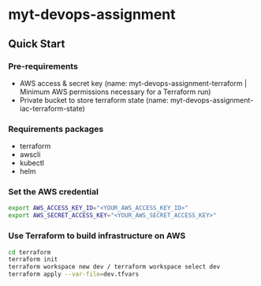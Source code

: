 # myt-devops-assignment

## Quick Start

### Pre-requirements
- AWS access & secret key (name: myt-devops-assignment-terraform | Minimum AWS permissions necessary for a Terraform run)
- Private bucket to store terraform state (name: myt-devops-assignment-iac-terraform-state)

### Requirements packages
- terraform
- awscli
- kubectl
- helm

### Set the AWS credential
```bash
export AWS_ACCESS_KEY_ID="<YOUR_AWS_ACCESS_KEY_ID>"
export AWS_SECRET_ACCESS_KEY="<YOUR_AWS_SECRET_ACCESS_KEY>"
```

### Use Terraform to build infrastructure on AWS
```bash
cd terraform
terraform init
terraform workspace new dev / terraform workspace select dev
terraform apply --var-file=dev.tfvars
```
